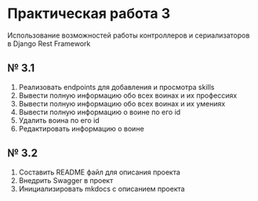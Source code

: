 # Практическая работа 3

Использование возможностей работы контроллеров и сериализаторов в Django Rest Framework

## №  3.1

1) Реализовать endpoints для добавления и просмотра skills
2) Вывести полную информацию обо всех воинах и их профессиях
3) Вывести полную информацию обо всех воинах и их умениях
4) Вывести полную информацию о воине по его id
5) Удалить воина по его id
6) Редактировать информацию о воине


## №  3.2

1) Составить README файл для описания проекта
2) Внедрить Swagger в проект
3) Инициализировать mkdocs с описанием проекта
